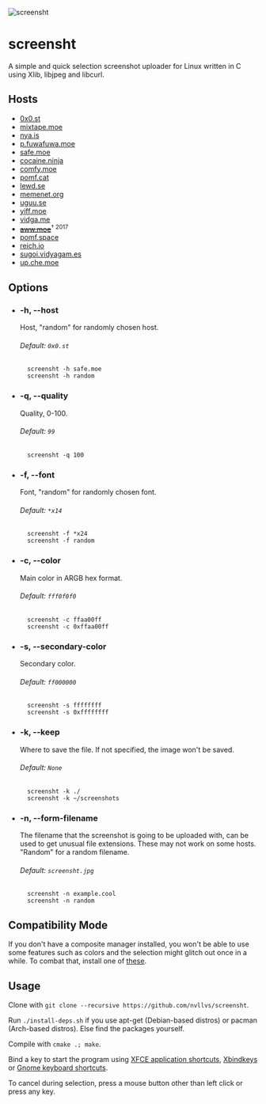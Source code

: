 ![screensht](http://i.imgur.com/Xb18RmX.png)

# screensht

A simple and quick selection screenshot uploader for Linux written in C using Xlib, libjpeg and libcurl.

## Hosts

* [0x0.st](https://0x0.st)
* [mixtape.moe](https://mixtape.moe)
* [nya.is](https://nya.is)
* [p.fuwafuwa.moe](https://p.fuwafuwa.moe)
* [safe.moe](https://safe.moe)
* [cocaine.ninja](https://cocaine.ninja)
* [comfy.moe](https://comfy.moe)
* [pomf.cat](https://pomf.cat)
* [lewd.se](https://lewd.se)
* [memenet.org](https://memenet.org)
* [uguu.se](https://uguu.se)
* [yiff.moe](https://yiff.moe)
* [vidga.me](https://vidga.me)
* [~~aww.moe~~](https://aww.moe)<sup>† 2017</sup>
* [pomf.space](https://pomf.space)
* [reich.io](https://reich.io)
* [sugoi.vidyagam.es](https://sugoi.vidyagam.es)
* [up.che.moe](http://sugoi.vidyagam.es)

## Options

* ### -h, --host

	Host, "random" for randomly chosen host.

	###### Default: `0x0.st`

		screensht -h safe.moe
		screensht -h random

* ### -q, --quality

	Quality, 0-100.

	###### Default: `99`

		screensht -q 100

* ### -f, --font

	Font, "random" for randomly chosen font.

	###### Default: `*x14`

		screensht -f *x24
		screensht -f random

* ### -c, --color

	Main color in ARGB hex format.

	###### Default: `fff0f0f0`

		screensht -c ffaa00ff
		screensht -c 0xffaa00ff

* ### -s, --secondary-color

	Secondary color.

	###### Default: `ff000000`

		screensht -s ffffffff
		screensht -s 0xffffffff

* ### -k, --keep

	Where to save the file. If not specified, the image won't be saved.

	###### Default: `None`

		screensht -k ./
		screensht -k ~/screenshots

* ### -n, --form-filename

	The filename that the screenshot is going to be uploaded with, can be used to get unusual file extensions. These may not work on some hosts. "Random" for a random filename.

	###### Default: `screensht.jpg`

		screensht -n example.cool
		screensht -n random

## Compatibility Mode

If you don't have a composite manager installed, you won't be able to use some features such as colors and the selection might glitch out once in a while. To combat that, install one of [these](https://wiki.archlinux.org/index.php/Xorg#Composite).

## Usage

Clone with `git clone --recursive https://github.com/nvllvs/screensht`.

Run `./install-deps.sh` if you use apt-get (Debian-based distros) or pacman (Arch-based distros). Else find the packages yourself.

Compile with `cmake .; make`.

Bind a key to start the program using [XFCE application shortcuts](https://wiki.manjaro.org/index.php?title=XFCE:Making_Keyboard_Shortcuts_for_Frequently_Used_Applications), [Xbindkeys](https://wiki.archlinux.org/index.php/Xbindkeys) or [Gnome keyboard shortcuts](https://help.gnome.org/users/gnome-help/stable/keyboard-shortcuts-set.html.en).

To cancel during selection, press a mouse button other than left click or press any key.
